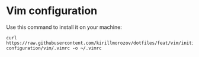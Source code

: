 # Vim configuration

Use this command to install it on your machine:

```shell
curl https://raw.githubusercontent.com/kirillmorozov/dotfiles/feat/vim/initial-configuration/vim/.vimrc -o ~/.vimrc
```
